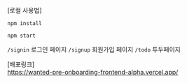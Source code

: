 [로컬 사용법]
```
npm install

npm start
```

`/signin` 로그인 페이지
`/signup` 회원가입 페이지
`/todo` 투두페이지


[배포링크]<br/>
https://wanted-pre-onboarding-frontend-alpha.vercel.app/
